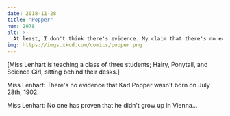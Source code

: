 ```yaml
---
date: 2018-11-28
title: "Popper"
num: 2078
alt: >-
  At least, I don't think there's evidence. My claim that there's no evidence hasn't been falsified. At least, not that I know of.
img: https://imgs.xkcd.com/comics/popper.png
---
```

[Miss Lenhart is teaching a class of three students; Hairy, Ponytail, and Science Girl, sitting behind their desks.]

Miss Lenhart: There's no evidence that Karl Popper wasn't born on July 28th, 1902.

Miss Lenhart: No one has proven that he didn't grow up in Vienna...